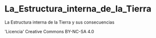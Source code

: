 # La_Estructura_interna_de_la_Tierra
La Estructura interna de la Tierra y sus consecuencias

'Licencia'	Creative Commons BY-NC-SA 4.0
